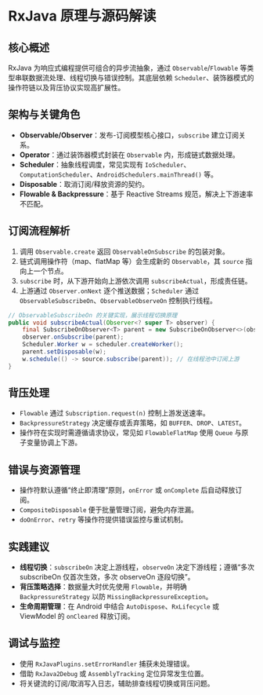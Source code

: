 # RxJava 原理与源码解读

## 核心概述
RxJava 为响应式编程提供可组合的异步流抽象，通过 `Observable`/`Flowable` 等类型串联数据流处理、线程切换与错误控制。其底层依赖 `Scheduler`、装饰器模式的操作符链以及背压协议实现高扩展性。

## 架构与关键角色
- **Observable/Observer**：发布-订阅模型核心接口，`subscribe` 建立订阅关系。
- **Operator**：通过装饰器模式封装在 `Observable` 内，形成链式数据处理。
- **Scheduler**：抽象线程调度，常见实现有 `IoScheduler`、`ComputationScheduler`、`AndroidSchedulers.mainThread()` 等。
- **Disposable**：取消订阅/释放资源的契约。
- **Flowable & Backpressure**：基于 Reactive Streams 规范，解决上下游速率不匹配。

## 订阅流程解析
1. 调用 `Observable.create` 返回 `ObservableOnSubscribe` 的包装对象。
2. 链式调用操作符（map、flatMap 等）会生成新的 `Observable`，其 `source` 指向上一个节点。
3. `subscribe` 时，从下游开始向上游依次调用 `subscribeActual`，形成责任链。
4. 上游通过 `Observer.onNext` 逐个推送数据；`Scheduler` 通过 `ObservableSubscribeOn`、`ObservableObserveOn` 控制执行线程。

```java
// ObservableSubscribeOn 的关键实现，展示线程切换原理
public void subscribeActual(Observer<? super T> observer) {
    final SubscribeOnObserver<T> parent = new SubscribeOnObserver<>(observer); // 包装下游
    observer.onSubscribe(parent);
    Scheduler.Worker w = scheduler.createWorker();
    parent.setDisposable(w);
    w.schedule(() -> source.subscribe(parent)); // 在线程池中订阅上游
}
```

## 背压处理
- `Flowable` 通过 `Subscription.request(n)` 控制上游发送速率。
- `BackpressureStrategy` 决定缓存或丢弃策略，如 `BUFFER`、`DROP`、`LATEST`。
- 操作符在实现时需遵循请求协议，常见如 `FlowableFlatMap` 使用 `Queue` 与原子变量协调上下游。

## 错误与资源管理
- 操作符默认遵循“终止即清理”原则，`onError` 或 `onComplete` 后自动释放订阅。
- `CompositeDisposable` 便于批量管理订阅，避免内存泄漏。
- `doOnError`、`retry` 等操作符提供错误监控与重试机制。

## 实践建议
- **线程切换**：`subscribeOn` 决定上游线程，`observeOn` 决定下游线程；遵循“多次 subscribeOn 仅首次生效，多次 observeOn 逐段切换”。
- **背压策略选择**：数据量大时优先使用 `Flowable`，并明确 `BackpressureStrategy` 以防 `MissingBackpressureException`。
- **生命周期管理**：在 Android 中结合 `AutoDispose`、`RxLifecycle` 或 ViewModel 的 `onCleared` 释放订阅。

## 调试与监控
- 使用 `RxJavaPlugins.setErrorHandler` 捕获未处理错误。
- 借助 `RxJava2Debug` 或 `AssemblyTracking` 定位异常发生位置。
- 将关键流的订阅/取消写入日志，辅助排查线程切换或背压问题。
